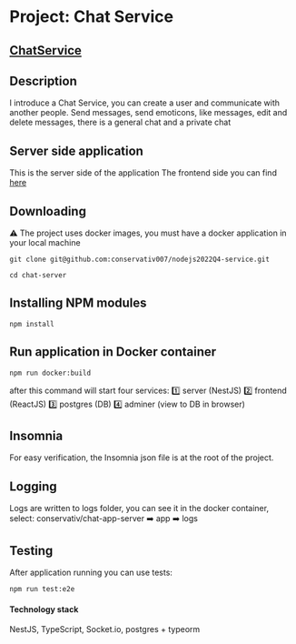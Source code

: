 # Project: Chat Service

## [ChatService](http://85.209.148.189:3000/)

## Description

I introduce a Chat Service, you can create a user and communicate with another people. Send messages, send emoticons, like messages, edit and delete messages, there is a general chat and a private chat

## Server side application

This is the server side of the application
The frontend side you can find [here](https://github.com/conservativ007/chat-client)

## Downloading

⚠️ The project uses docker images, you must have a docker application in your local machine

```
git clone git@github.com:conservativ007/nodejs2022Q4-service.git
```

```
cd chat-server
```

## Installing NPM modules

```
npm install
```

## Run application in Docker container

```
npm run docker:build
```

after this command will start four services:
:one: server (NestJS)
:two: frontend (ReactJS)
:three: postgres (DB)
:four: adminer (view to DB in browser)

## Insomnia

For easy verification, the Insomnia json file is at the root of the project.

## Logging

Logs are written to logs folder, you can see it in the docker container,
select: conservativ/chat-app-server :arrow_right: app :arrow_right: logs

## Testing

After application running you can use tests:

```
npm run test:e2e
```

#### Technology stack

NestJS, TypeScript, Socket.io, postgres + typeorm
